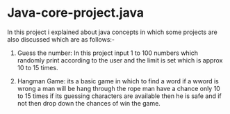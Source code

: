 # Java-core-project.java
In this project i explained about java concepts in which some projects are also discussed which are as follows:-

1. Guess the number: In this project input 1 to 100 numbers which randomly print according to the user and the limit is set which is approx 10 to 15 times.
 
2. Hangman Game: its a basic game in which to find a word if a wword is wrong a man will be hang through the rope man have a chance only 10 to 15 times if its guessing characters are available then he is safe and if not then drop down the chances of win the game. 
